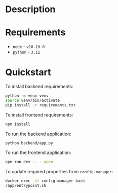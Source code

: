 # Description

# Requirements

- `node` - `v18.19.0`
- `python` - `3.11`

# Quickstart

To install backend requirements:

```bash
python -m venv venv
source venv/bin/activate
pip install -r requirements.txt
```

To install frontend requirements:

```bash
npm install
```

To run the backend application:

```bash
python backend/app.py
```

To run the frontend application:

```bash
npm run dev -- --open
```

To update required properties from `config-manager`:

```bash
docker exec -it config-manager bash
/app/entrypoint.sh
```